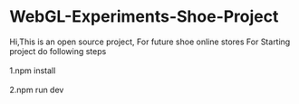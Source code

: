 # WebGL-Experiments-Shoe-Project
Hi,This is an open source project,
For future shoe online stores
For Starting project do following steps
<br></br>
1.npm install
<br></br>
2.npm run dev

